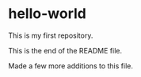# hello-world
This is my first repository.

This is the end of the README file.

Made a few more additions to this file.
